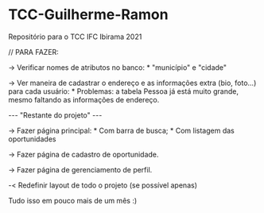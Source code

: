 # TCC-Guilherme-Ramon
Repositório para o TCC IFC Ibirama 2021

// PARA FAZER:

-> Verificar nomes de atributos no banco:
    * "município" e "cidade"

-> Ver maneira de cadastrar o endereço e as informações extra (bio, foto...) para cada usuário:
    * Problemas: a tabela Pessoa já está muito grande,
      mesmo faltando as informações de endereço.

--- "Restante do projeto" ---

-> Fazer página principal:
    * Com barra de busca;
    * Com listagem das oportunidades

-> Fazer página de cadastro de oportunidade.

-> Fazer página de gerenciamento de perfil.

-< Redefinir layout de todo o projeto (se possível apenas)

Tudo isso em pouco mais de um mês :)
